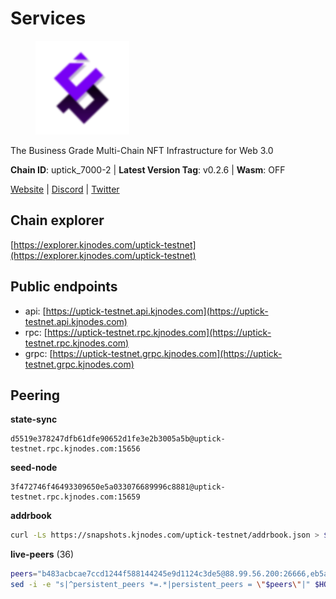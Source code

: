 # Services

<figure><img src="https://raw.githubusercontent.com/kj89/cosmos-images/main/logos/uptick.png" width="150" alt=""><figcaption></figcaption></figure>

The Business Grade Multi-Chain NFT Infrastructure for Web 3.0

**Chain ID**: uptick_7000-2 | **Latest Version Tag**: v0.2.6 | **Wasm**: OFF

[Website](https://uptick.network) | [Discord](https://discord.gg/UzeHS7fu5H) | [Twitter](https://twitter.com/uptickproject)




## Chain explorer
[https://explorer.kjnodes.com/uptick-testnet](https://explorer.kjnodes.com/uptick-testnet)

## Public endpoints

* api: [https://uptick-testnet.api.kjnodes.com](https://uptick-testnet.api.kjnodes.com)
* rpc: [https://uptick-testnet.rpc.kjnodes.com](https://uptick-testnet.rpc.kjnodes.com)
* grpc: [https://uptick-testnet.grpc.kjnodes.com](https://uptick-testnet.grpc.kjnodes.com)

## Peering

**state-sync**

```text
d5519e378247dfb61dfe90652d1fe3e2b3005a5b@uptick-testnet.rpc.kjnodes.com:15656
```

**seed-node**

```text
3f472746f46493309650e5a033076689996c8881@uptick-testnet.rpc.kjnodes.com:15659
```

**addrbook**
```bash
curl -Ls https://snapshots.kjnodes.com/uptick-testnet/addrbook.json > $HOME/.uptickd/config/addrbook.json
```

**live-peers** (36)
```bash
peers="b483acbcae7ccd1244f588144245e9d1124c3de5@88.99.56.200:26666,eb5a3112a64944e2bd701ff8aa99ab95209c6310@185.198.27.110:26656,6af07daddb8a57c01d05d8c0894f8293a41090d0@185.245.183.122:26656,9fda526bd693e6b35a877a087f0061d4f20a7fba@65.108.108.52:20656,70c19420bb2d40c5a6c3466c69ead6e0877b9cc7@45.85.250.108:26656,d5519e378247dfb61dfe90652d1fe3e2b3005a5b@65.109.68.190:15656,dedd92019e364182bc24e7d4052fd7cefa94a976@65.108.200.60:20656,5739ae6fab71ec95fb3112f4d1ea2845782fa9f7@54.92.137.6:26656,fb2308819cefcdd8a74e957f82156625c47c42bc@65.108.229.95:26656,94734f927b16ff91f5e45875396295d6173ca918@74.50.70.118:11574,11995495f726f4e4c2ab74862fdb30e87c167448@65.108.195.235:27656,d0a53deabbc668a5bade8fc8b92cb9b0cba48c94@65.109.117.229:36656,7dace139a0389ca95c5eda64ddf19a01e6d60d02@95.214.52.206:26656,1c66685cbf5c8dc0a739eb57c896d35eb2eed17c@141.94.139.233:28656,7849e4320385434b0828a3e0206a3b69767393f6@65.109.91.227:26656,b14b4e3a46180eccf00d816aed5338db925e2237@185.225.191.149:26656,af5262526a0800a29a0a7194e1488a9fa62d0005@195.3.223.208:26656,49c86b1fdc3f99ac3108904aef4f64297f3f1415@209.222.97.81:26656,737e25ce01c94b20bdcb3d9ce642837ae7f4069a@135.181.116.9:31301,661e4acbdb446e543e5e86831b5750df829bc0e0@65.109.19.146:26656,7a4f1c0baa2ff31c02163fb658c4eb8d119193c7@95.214.52.173:18656,e24bde7fe207160442fe6b93ee376a739def5757@51.222.248.153:26656,1cc42ab449f3e3877d8f69ad78182cf9e07c2475@75.119.159.159:29656,dd8080d9ea1f3830370a4f51ca6fe858a3d32191@65.108.72.253:11656,a489dcbd4c5b7ef20d77c51dba217e85c631f463@65.108.105.48:20456,45f58ce671967a10933ea3e2279be03f0ebcb42c@85.114.134.219:16656,a818920590d15226a206ec4c73b1c5c20c56a435@65.21.134.202:26666,7840c994f5d84bf114ebb10ba704ded1c1bd12fd@65.109.112.20:11054,2298edffe9306e4d9370233c1d29dab567829095@144.91.78.28:26656,8f6fbc1a1119f5827e1768aca3577724460fb61f@157.90.213.40:26656,50e92c60d1b8c6681044778d74caaeef51a26ddd@94.130.207.215:15656,0afb5ce897e69eec34fb32bf87f4a2f93f79e0b3@65.109.65.210:30656,3cffe20d473b0bd4451d330da8b741b5d42dcb44@65.21.131.215:26666,047fb6597fe1e5c634437cd45046d73b319517a6@5.9.79.121:32656,e05ef87e0f9a2940cf057aefde89abf8171b00fb@65.109.84.250:15656,d42cf28de5fcf5786d78fce2936633c9eb927b2e@65.109.84.214:56656"
sed -i -e "s|^persistent_peers *=.*|persistent_peers = \"$peers\"|" $HOME/.uptickd/config/config.toml
```
